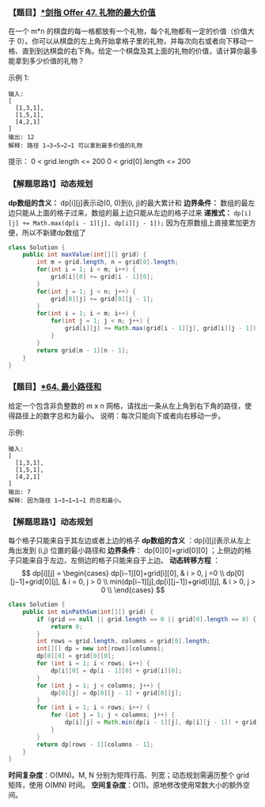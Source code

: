 ### 【题目】[*剑指 Offer 47. 礼物的最大价值](https://leetcode-cn.com/problems/li-wu-de-zui-da-jie-zhi-lcof/)
在一个 m*n 的棋盘的每一格都放有一个礼物，每个礼物都有一定的价值（价值大于 0）。你可以从棋盘的左上角开始拿格子里的礼物，并每次向右或者向下移动一格、直到到达棋盘的右下角。给定一个棋盘及其上面的礼物的价值，请计算你最多能拿到多少价值的礼物？

示例 1:

	输入: 
	[
	  [1,3,1],
	  [1,5,1],
	  [4,2,1]
	]
	输出: 12
	解释: 路径 1→3→5→2→1 可以拿到最多价值的礼物

提示：
0 < grid.length <= 200
0 < grid[0].length <= 200
### 【解题思路1】动态规划
**dp数组的含义：** dp[i][j]表示动(0, 0)到(i, j)的最大累计和
**边界条件：** 数组的最左边只能从上面的格子过来，数组的最上边只能从左边的格子过来
**递推式：** `dp[i][j] += Math.max(dp[i - 1][j], dp[i][j - 1]);`
因为在原数组上直接累加更方便，所以不新建dp数组了
```java
class Solution {
    public int maxValue(int[][] grid) {
        int m = grid.length, n = grid[0].length;
        for(int i = 1; i < m; i++) {
            grid[i][0] += grid[i - 1][0];
        }
        for(int j = 1; j < n; j++) {
            grid[0][j] += grid[0][j - 1];
        }
        for(int i = 1; i < m; i++) {
            for(int j = 1; j < n; j++) {
                grid[i][j] += Math.max(grid[i - 1][j], grid[i][j - 1]);
            }
        }
        return grid[m - 1][n - 1];
    }
}
```

### 【题目】[*64. 最小路径和](https://leetcode-cn.com/problems/minimum-path-sum/)
给定一个包含非负整数的 m x n 网格，请找出一条从左上角到右下角的路径，使得路径上的数字总和为最小。
说明：每次只能向下或者向右移动一步。

示例:

	输入:
	[
	  [1,3,1],
	  [1,5,1],
	  [4,2,1]
	]
	输出: 7
	解释: 因为路径 1→3→1→1→1 的总和最小。

### 【解题思路1】动态规划
每个格子只能来自于其左边或者上边的格子
**dp数组的含义** ：dp[i][j]表示从左上角出发到 (i,j) 位置的最小路径和
**边界条件**： dp[0][0]=grid[0][0] ；上侧边的格子只能来自于左边，左侧边的格子只能来自于上边。
**动态转移方程** ：
$$
dp[i][j] = 
\begin{cases}
dp[i−1][0]+grid[i][0], & i > 0, j =0 \\ 
dp[0][j−1]+grid[0][j], & i = 0, j > 0 \\ 
min(dp[i−1][j],dp[i][j−1])+grid[i][j], & i > 0, j > 0 \\ 
\end{cases}
$$

```java
class Solution {
    public int minPathSum(int[][] grid) {
        if (grid == null || grid.length == 0 || grid[0].length == 0) {
            return 0;
        }
        int rows = grid.length, columns = grid[0].length;
        int[][] dp = new int[rows][columns];
        dp[0][0] = grid[0][0];
        for (int i = 1; i < rows; i++) {
            dp[i][0] = dp[i - 1][0] + grid[i][0];
        }
        for (int j = 1; j < columns; j++) {
            dp[0][j] = dp[0][j - 1] + grid[0][j];
        }
        for (int i = 1; i < rows; i++) {
            for (int j = 1; j < columns; j++) {
                dp[i][j] = Math.min(dp[i - 1][j], dp[i][j - 1]) + grid[i][j];
            }
        }
        return dp[rows - 1][columns - 1];
    }
}
```

**时间复杂度**：O(MN)。M, N 分别为矩阵行高、列宽；动态规划需遍历整个 grid 矩阵，使用 O(MN) 时间。
**空间复杂度**：O(1)。原地修改使用常数大小的额外空间。